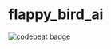 # flappy_bird_ai

[![codebeat badge](https://codebeat.co/badges/b2e05dab-46fc-495a-81b0-927bc8901e3d)](https://codebeat.co/projects/github-com-drakeg-flappy_bird_ai-master)
